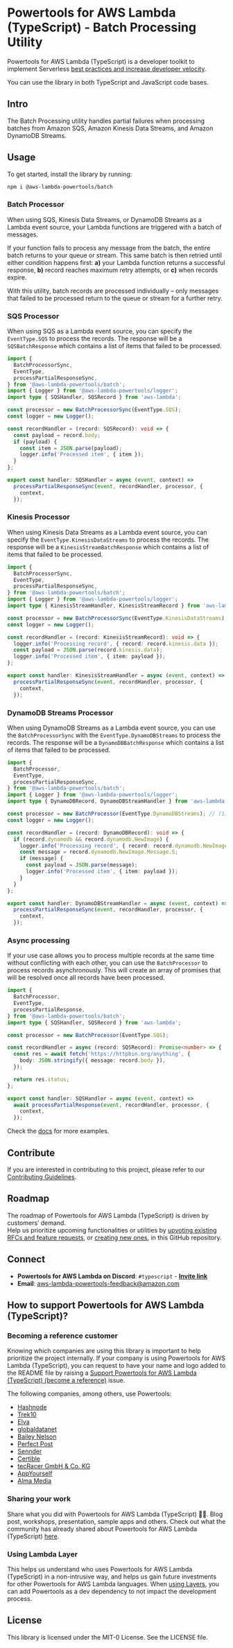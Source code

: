 # Powertools for AWS Lambda (TypeScript) - Batch Processing Utility

Powertools for AWS Lambda (TypeScript) is a developer toolkit to implement Serverless [best practices and increase developer velocity](https://docs.powertools.aws.dev/lambda/typescript/latest/#features).

You can use the library in both TypeScript and JavaScript code bases.

## Intro

The Batch Processing utility handles partial failures when processing batches from Amazon SQS, Amazon Kinesis Data Streams, and Amazon DynamoDB Streams.

## Usage

To get started, install the library by running:

```sh
npm i @aws-lambda-powertools/batch
```

### Batch Processor

When using SQS, Kinesis Data Streams, or DynamoDB Streams as a Lambda event source, your Lambda functions are triggered with a batch of messages.

If your function fails to process any message from the batch, the entire batch returns to your queue or stream. This same batch is then retried until either condition happens first: **a)** your Lambda function returns a successful response, **b)** record reaches maximum retry attempts, or **c)** when records expire.

With this utility, batch records are processed individually – only messages that failed to be processed return to the queue or stream for a further retry.

### SQS Processor

When using SQS as a Lambda event source, you can specify the `EventType.SQS` to process the records. The response will be a `SQSBatchResponse` which contains a list of items that failed to be processed.

```ts
import {
  BatchProcessorSync,
  EventType,
  processPartialResponseSync,
} from '@aws-lambda-powertools/batch';
import { Logger } from '@aws-lambda-powertools/logger';
import type { SQSHandler, SQSRecord } from 'aws-lambda';

const processor = new BatchProcessorSync(EventType.SQS);
const logger = new Logger();

const recordHandler = (record: SQSRecord): void => {
  const payload = record.body;
  if (payload) {
    const item = JSON.parse(payload);
    logger.info('Processed item', { item });
  }
};

export const handler: SQSHandler = async (event, context) => 
  processPartialResponseSync(event, recordHandler, processor, {
    context,
  });
```

### Kinesis Processor

When using Kinesis Data Streams as a Lambda event source, you can specify the `EventType.KinesisDataStreams` to process the records. The response will be a `KinesisStreamBatchResponse` which contains a list of items that failed to be processed.

```ts
import {
  BatchProcessorSync,
  EventType,
  processPartialResponseSync,
} from '@aws-lambda-powertools/batch';
import { Logger } from '@aws-lambda-powertools/logger';
import type { KinesisStreamHandler, KinesisStreamRecord } from 'aws-lambda';

const processor = new BatchProcessorSync(EventType.KinesisDataStreams);
const logger = new Logger();

const recordHandler = (record: KinesisStreamRecord): void => {
  logger.info('Processing record', { record: record.kinesis.data });
  const payload = JSON.parse(record.kinesis.data);
  logger.info('Processed item', { item: payload });
};

export const handler: KinesisStreamHandler = async (event, context) => 
  processPartialResponseSync(event, recordHandler, processor, {
    context,
  });
```

### DynamoDB Streams Processor

When using DynamoDB Streams as a Lambda event source, you can use the `BatchProcessorSync` with the `EventType.DynamoDBStreams` to process the records. The response will be a `DynamoDBBatchResponse` which contains a list of items that failed to be processed.

```ts
import {
  BatchProcessor,
  EventType,
  processPartialResponseSync,
} from '@aws-lambda-powertools/batch';
import { Logger } from '@aws-lambda-powertools/logger';
import type { DynamoDBRecord, DynamoDBStreamHandler } from 'aws-lambda';

const processor = new BatchProcessor(EventType.DynamoDBStreams); // (1)!
const logger = new Logger();

const recordHandler = (record: DynamoDBRecord): void => {
  if (record.dynamodb && record.dynamodb.NewImage) {
    logger.info('Processing record', { record: record.dynamodb.NewImage });
    const message = record.dynamodb.NewImage.Message.S;
    if (message) {
      const payload = JSON.parse(message);
      logger.info('Processed item', { item: payload });
    }
  }
};

export const handler: DynamoDBStreamHandler = async (event, context) =>
  processPartialResponseSync(event, recordHandler, processor, {
    context,
  });
```

### Async processing

If your use case allows you to process multiple records at the same time without conflicting with each other, you can use the `BatchProcessor` to process records asynchronously. This will create an array of promises that will be resolved once all records have been processed.

```ts
import {
  BatchProcessor,
  EventType,
  processPartialResponse,
} from '@aws-lambda-powertools/batch';
import type { SQSHandler, SQSRecord } from 'aws-lambda';

const processor = new BatchProcessor(EventType.SQS);

const recordHandler = async (record: SQSRecord): Promise<number> => {
  const res = await fetch('https://httpbin.org/anything', {
    body: JSON.stringify({ message: record.body }),
  });

  return res.status;
};

export const handler: SQSHandler = async (event, context) => 
  await processPartialResponse(event, recordHandler, processor, {
    context,
  });
```

Check the [docs](https://docs.powertools.aws.dev/lambda/typescript/latest/utilities/batch/) for more examples.

## Contribute

If you are interested in contributing to this project, please refer to our [Contributing Guidelines](https://github.com/aws-powertools/powertools-lambda-typescript/blob/main/CONTRIBUTING.md).

## Roadmap

The roadmap of Powertools for AWS Lambda (TypeScript) is driven by customers’ demand.  
Help us prioritize upcoming functionalities or utilities by [upvoting existing RFCs and feature requests](https://github.com/aws-powertools/powertools-lambda-typescript/issues), or [creating new ones](https://github.com/aws-powertools/powertools-lambda-typescript/issues/new/choose), in this GitHub repository.

## Connect

- **Powertools for AWS Lambda on Discord**: `#typescript` - **[Invite link](https://discord.gg/B8zZKbbyET)**
- **Email**: <aws-lambda-powertools-feedback@amazon.com>

## How to support Powertools for AWS Lambda (TypeScript)?

### Becoming a reference customer

Knowing which companies are using this library is important to help prioritize the project internally. If your company is using Powertools for AWS Lambda (TypeScript), you can request to have your name and logo added to the README file by raising a [Support Powertools for AWS Lambda (TypeScript) (become a reference)](https://s12d.com/become-reference-pt-ts) issue.

The following companies, among others, use Powertools:

- [Hashnode](https://hashnode.com/)
- [Trek10](https://www.trek10.com/)
- [Elva](https://elva-group.com)
- [globaldatanet](https://globaldatanet.com/)
- [Bailey Nelson](https://www.baileynelson.com.au)
- [Perfect Post](https://www.perfectpost.fr)
- [Sennder](https://sennder.com/)
- [Certible](https://www.certible.com/)
- [tecRacer GmbH & Co. KG](https://www.tecracer.com/)
- [AppYourself](https://appyourself.net)
- [Alma Media](https://www.almamedia.fi)

### Sharing your work

Share what you did with Powertools for AWS Lambda (TypeScript) 💞💞. Blog post, workshops, presentation, sample apps and others. Check out what the community has already shared about Powertools for AWS Lambda (TypeScript) [here](https://docs.powertools.aws.dev/lambda/typescript/latest/we_made_this).

### Using Lambda Layer

This helps us understand who uses Powertools for AWS Lambda (TypeScript) in a non-intrusive way, and helps us gain future investments for other Powertools for AWS Lambda languages. When [using Layers](https://docs.powertools.aws.dev/lambda/typescript/latest/#lambda-layer), you can add Powertools as a dev dependency to not impact the development process.

## License

This library is licensed under the MIT-0 License. See the LICENSE file.
